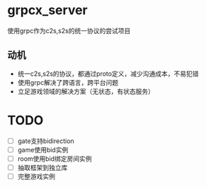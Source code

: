 # grpcx_server
使用grpc作为c2s,s2s的统一协议的尝试项目
## 动机
- 统一c2s,s2s的协议，都通过proto定义，减少沟通成本，不易犯错
- 使用grpc解决了跨语言，跨平台问题
- 立足游戏领域的解决方案（无状态，有状态服务）


# TODO
- [ ] gate支持bidirection
- [ ] game使用bid实例
- [ ] room使用bid绑定房间实例
- [ ] 抽取框架到独立库
- [ ] 完整游戏实例
